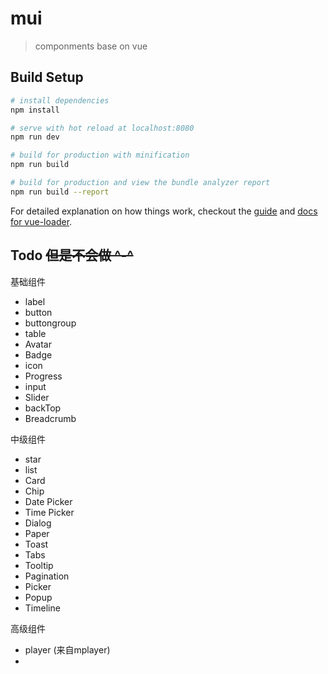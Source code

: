 # mui

> componments base on vue

## Build Setup

``` bash
# install dependencies
npm install

# serve with hot reload at localhost:8080
npm run dev

# build for production with minification
npm run build

# build for production and view the bundle analyzer report
npm run build --report
```

For detailed explanation on how things work, checkout the [guide](http://vuejs-templates.github.io/webpack/) and [docs for vue-loader](http://vuejs.github.io/vue-loader).


## Todo ~~但是不会做 ^-^~~
基础组件
* label 
* button
* buttongroup
* table
* Avatar
* Badge
* icon
* Progress
* input
* Slider
* backTop
* Breadcrumb


中级组件
* star
* list
* Card
* Chip
* Date Picker
* Time Picker
* Dialog
* Paper
* Toast
* Tabs
* Tooltip
* Pagination
* Picker
* Popup
* Timeline

高级组件
* player (来自mplayer)
* 











